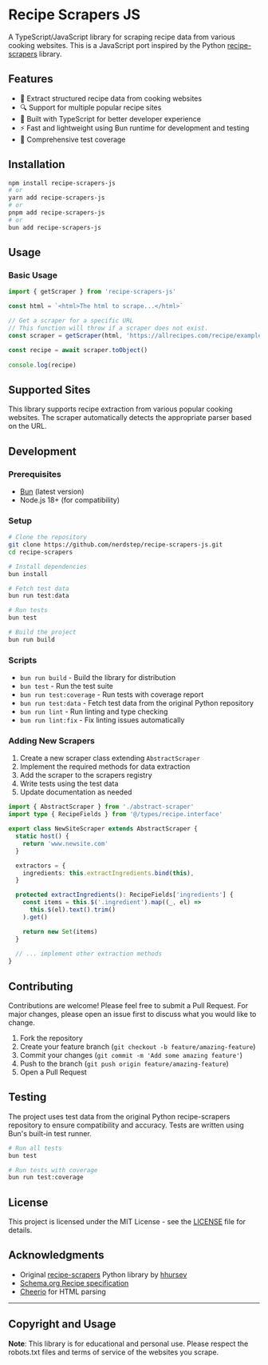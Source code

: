 # Recipe Scrapers JS

A TypeScript/JavaScript library for scraping recipe data from various cooking websites. This is a JavaScript port inspired by the Python [recipe-scrapers](https://github.com/hhursev/recipe-scrapers) library.

## Features

- 🍳 Extract structured recipe data from cooking websites
- 🔍 Support for multiple popular recipe sites
- 🚀 Built with TypeScript for better developer experience
- ⚡ Fast and lightweight using Bun runtime for development and testing
- 🧪 Comprehensive test coverage

## Installation

```bash
npm install recipe-scrapers-js
# or
yarn add recipe-scrapers-js
# or
pnpm add recipe-scrapers-js
# or
bun add recipe-scrapers-js
```

## Usage

### Basic Usage

```typescript
import { getScraper } from 'recipe-scrapers-js'

const html = `<html>The html to scrape...</html>`

// Get a scraper for a specific URL
// This function will throw if a scraper does not exist.
const scraper = getScraper(html, 'https://allrecipes.com/recipe/example')

const recipe = await scraper.toObject()
  
console.log(recipe)
```

## Supported Sites

This library supports recipe extraction from various popular cooking websites. The scraper automatically detects the appropriate parser based on the URL.

## Development

### Prerequisites

- [Bun](https://bun.sh/) (latest version)
- Node.js 18+ (for compatibility)

### Setup

```bash
# Clone the repository
git clone https://github.com/nerdstep/recipe-scrapers-js.git
cd recipe-scrapers

# Install dependencies
bun install

# Fetch test data
bun run test:data

# Run tests
bun test

# Build the project
bun run build
```

### Scripts

- `bun run build` - Build the library for distribution
- `bun test` - Run the test suite
- `bun run test:coverage` - Run tests with coverage report
- `bun run test:data` - Fetch test data from the original Python repository
- `bun run lint` - Run linting and type checking
- `bun run lint:fix` - Fix linting issues automatically

### Adding New Scrapers

1. Create a new scraper class extending `AbstractScraper`
2. Implement the required methods for data extraction
3. Add the scraper to the scrapers registry
4. Write tests using the test data
5. Update documentation as needed

```typescript
import { AbstractScraper } from './abstract-scraper'
import type { RecipeFields } from '@/types/recipe.interface'

export class NewSiteScraper extends AbstractScraper {
  static host() {
    return 'www.newsite.com'
  }

  extractors = {
    ingredients: this.extractIngredients.bind(this),
  }

  protected extractIngredients(): RecipeFields['ingredients'] {
    const items = this.$('.ingredient').map((_, el) =>
      this.$(el).text().trim()
    ).get()

    return new Set(items)
  }
  
  // ... implement other extraction methods
}
```

## Contributing

Contributions are welcome! Please feel free to submit a Pull Request. For major changes, please open an issue first to discuss what you would like to change.

1. Fork the repository
2. Create your feature branch (`git checkout -b feature/amazing-feature`)
3. Commit your changes (`git commit -m 'Add some amazing feature'`)
4. Push to the branch (`git push origin feature/amazing-feature`)
5. Open a Pull Request

## Testing

The project uses test data from the original Python recipe-scrapers repository to ensure compatibility and accuracy. Tests are written using Bun's built-in test runner.

```bash
# Run all tests
bun test

# Run tests with coverage
bun run test:coverage
```

## License

This project is licensed under the MIT License - see the [LICENSE](LICENSE) file for details.

## Acknowledgments

- Original [recipe-scrapers](https://github.com/hhursev/recipe-scrapers) Python library by [hhursev](https://github.com/hhursev)
- [Schema.org Recipe specification](https://schema.org/Recipe)
- [Cheerio](https://cheerio.js.org/) for HTML parsing

---

## Copyright and Usage

**Note**: This library is for educational and personal use. Please respect the robots.txt files and terms of service of the websites you scrape.
